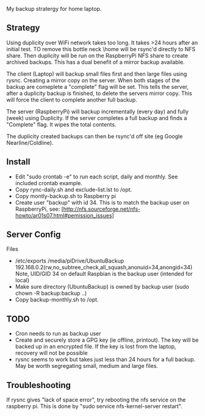 My backup stratergy for home laptop.

Strategy
--
Using duplicity over WiFi network takes too long. It takes >24 hours after an 
initial test. TO remove this bottle neck \home will be rsync'd directly to NFS 
share. Then duplicity will be run on the RaspberryPi NFS share to create 
archived backups. This has a dual benefit of a mirror backup available.

The client (Laptop) will backup small files first and then large files using
rysnc. Creating a mirror copy on the server. When both stages of the backup 
are comeplete a "complete" flag will be set. This tells the server, after 
a duplicity backup is finished, to delete the servers mirror  copy. This will 
force the client to complete another full backup.

The server (RaspberryPi) will backup incrementally (every day) and fully
(week) using Duplicity. If the server completes a full backup and finds a
"Complete" flag. It wipes the total contents.

The duplicity created backups can then be rsync'd off site 
(eg Google Nearline/Coldline).

Install
--
- Edit "sudo crontab -e" to run each script, daily and monthly. See included 
crontab example.
- Copy rync-daily.sh and exclude-list.lst to /opt.
- Copy montly-backup.sh to Raspberry pi
- Create user "backup" with id 34. This is to match the backup user on
RaspberryPi, see:
[http://nfs.sourceforge.net/nfs-howto/ar01s07.html#pemission_issues]


Server Config
---
Files
* /etc/exports 
/media/piDrive/UbuntuBackup     192.168.0.2(rw,no_subtree_check,all_squash,anonuid=34,anongid=34)
Note, UID/GID 34 on default Raspbian is the backup user (intended for local)
* Make sure directory (UbuntuBackup) is owned by backup user (sudo chown -R backup:backup ..)
* Copy backup-monthly.sh to /opt.

TODO
--
* Cron needs to run as backup user
* Create and securely store a GPG key (ie offline, printout). The key will be
backed up in an encrypted file. If the key is lost from the laptop, recovery
will not be possible
* rysnc seems to work but takes just less than 24 hours for a full backup. May 
be worth segregating small, medium and large files.


Troubleshooting
--

If rysnc gives "lack of space error", try rebooting the nfs service on the
raspberry pi. This is done by "sudo service nfs-kernel-server restart".

